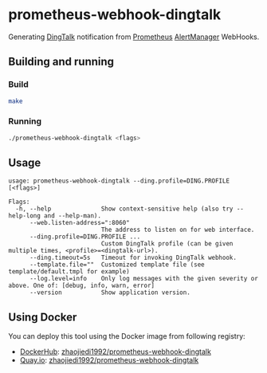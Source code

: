 # prometheus-webhook-dingtalk

Generating [DingTalk] notification from [Prometheus] [AlertManager] WebHooks.

## Building and running

### Build

```bash
make
```

### Running

```bash
./prometheus-webhook-dingtalk <flags>
```

## Usage

```
usage: prometheus-webhook-dingtalk --ding.profile=DING.PROFILE [<flags>]

Flags:
  -h, --help              Show context-sensitive help (also try --help-long and --help-man).
      --web.listen-address=":8060"
                          The address to listen on for web interface.
      --ding.profile=DING.PROFILE ...
                          Custom DingTalk profile (can be given multiple times, <profile>=<dingtalk-url>).
      --ding.timeout=5s   Timeout for invoking DingTalk webhook.
      --template.file=""  Customized template file (see template/default.tmpl for example)
      --log.level=info    Only log messages with the given severity or above. One of: [debug, info, warn, error]
      --version           Show application version.

```

## Using Docker

You can deploy this tool using the Docker image from following registry:

* [DockerHub]\: [zhaojiedi1992/prometheus-webhook-dingtalk](https://registry.hub.docker.com/u/zhaojiedi1992/prometheus-webhook-dingtalk/)
* [Quay.io]\: [zhaojiedi1992/prometheus-webhook-dingtalk](https://quay.io/repository/zhaojiedi1992/prometheus-webhook-dingtalk)

[Prometheus]: https://prometheus.io
[AlertManager]: https://github.com/prometheus/alertmanager
[DingTalk]: https://www.dingtalk.com
[DockerHub]: https://hub.docker.com
[Quay.io]: https://quay.io
